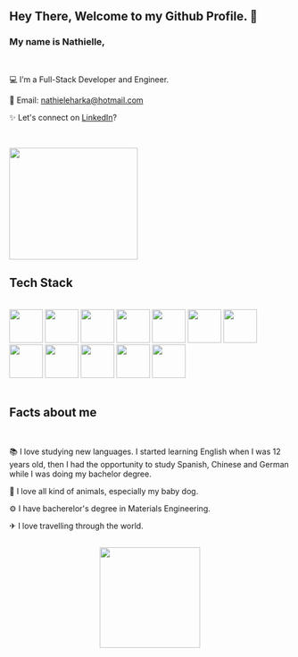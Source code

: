 ## Hey There, Welcome to my Github Profile. 👋
### My name is Nathielle,
<br/>

💻 I’m a Full-Stack Developer and Engineer.

📩 Email: nathieleharka@hotmail.com

✨ Let's connect on [LinkedIn](https://www.linkedin.com/in/nathielle-lopes-harka/)?

<br/>
        
<p>
    <img src="https://media.giphy.com/media/k0ijJhqrUP4T2EvmJ1/giphy.gif" width="230" height="200">
</p>

## Tech Stack

<br/>

<div>
  <img src="https://cdn.jsdelivr.net/gh/devicons/devicon/icons/html5/html5-original.svg" width="60" height="60"/>
  <img src="https://cdn.jsdelivr.net/gh/devicons/devicon/icons/css3/css3-original.svg" width="60" height="60"/>
  <img src="https://cdn.jsdelivr.net/gh/devicons/devicon/icons/javascript/javascript-plain.svg" width="60" height="60"/>
  <img src="https://cdn.jsdelivr.net/gh/devicons/devicon/icons/sass/sass-original.svg" width="60" height="60"/>
  <img src="https://cdn.jsdelivr.net/gh/devicons/devicon/icons/bootstrap/bootstrap-original.svg" width="60" height="60"/>
  <img src="https://cdn.jsdelivr.net/gh/devicons/devicon/icons/bulma/bulma-plain.svg" width="60" height="60"/>
  <img src="https://cdn.jsdelivr.net/gh/devicons/devicon/icons/react/react-original.svg" width="60" height="60"/>
  <img src="https://cdn.jsdelivr.net/gh/devicons/devicon/icons/git/git-original.svg" width="60" height="60"/>
  <img src="https://cdn.jsdelivr.net/gh/devicons/devicon/icons/nodejs/nodejs-original.svg" width="60" height="60"/>
  <img src="https://cdn.jsdelivr.net/gh/devicons/devicon/icons/mongodb/mongodb-original.svg" width="60" height="60"/>
  <img src="https://cdn.jsdelivr.net/gh/devicons/devicon/icons/typescript/typescript-plain.svg" width="60" height="60"/>
  <img src="https://cdn.jsdelivr.net/gh/devicons/devicon/icons/postgresql/postgresql-original.svg" width="60" height="60"/>
</div>

<br/>

## Facts about me

<br/>

📚 I love studying new languages. I started learning English when I was 12 years old, then I had the opportunity to study Spanish, Chinese and German while I was doing my bachelor degree.

🦮 I love all kind of animals, especially my baby dog.

⚙ I have bacherelor's degree in Materials Engineering.

✈ I love travelling through the world.

##
<p align="center">
<a href="https://github.com/nathiellelopesh">
  <img height="180em" src="https://github-readme-stats-eight-theta.vercel.app/api/top-langs/?username=nathiellelopesh&layout=compact&langs_count=8&theme=algolia"/>
</a>
</p>
